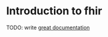 # Introduction to fhir

TODO: write [great documentation](http://jacobian.org/writing/what-to-write/)
